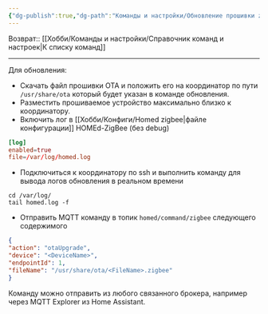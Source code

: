 ```yaml
---
{"dg-publish":true,"dg-path":"Команды и настройки/Обновление прошивки zigbee устройства по OTA HOMEd.md","permalink":"/komandy-i-nastrojki/obnovlenie-proshivki-zigbee-ustrojstva-po-ota-hom-ed/","updated":"2024-09-03T16:12:47+03:00"}
---
```


Возврат:: [[Хобби/Команды и настройки/Справочник команд и настроек\|К списку команд]]

---
Для обновления:
- Скачать файл прошивки OTA и положить его на координатор по пути `/usr/share/ota` который будет указан в команде обновления.
- Разместить прошиваемое устройство максимально близко к координатору.
- Включить лог в [[Хобби/Конфиги/Homed zigbee\|файле конфигурации]] HOMEd-ZigBee (без debug)
```conf
[log]
enabled=true
file=/var/log/homed.log
```
- Подключиться к координатору по ssh и выполнить команду для вывода логов обновления в реальном времени
```comand
cd /var/log/
tail homed.log -f
```
- Отправить MQTT команду в топик `homed/command/zigbee` следующего содержимого
```json
{
"action": "otaUpgrade",
"device": "<DeviceName>",
"endpointId": 1,
"fileName": "/usr/share/ota/<FileName>.zigbee"
}
```
Команду можно отправить из любого связанного брокера, например через MQTT Explorer из Home Assistant.